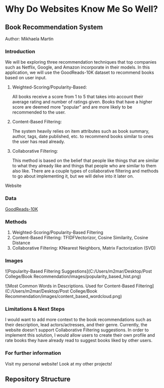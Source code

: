 # Why Do Websites Know Me So Well?

## Book Recommendation System
Author: Mikhaela Martin


### Introduction
We will be exploring three recommendation techniques that top companies such as Netflix, Google, and Amazon incorporate in their models. In this application, we will use the GoodReads-10K dataset to recommend books based on user input.

1. Weighted-Scoring/Popularity-Based:

    All books receive a score from 1 to 5 that takes into account their average rating and number of ratings given. Books that have a higher score are deemed more "popular" and are more likely to be recommended to the user.

2. Content-Based Filtering:

    The system heavily relies on item attributes such as book summary, author, tags, date published, etc. to recommend books similar to ones the user has read already. 

3. Collaborative Filtering:

    This method is based on the belief that people like things that are similar to what they already like and things that people who are similar to them also like. There are a couple types of collaborative filtering and methods to go about implementing it, but we will delve into it later on.

Website

### Data
[GoodReads-10K](https://www.kaggle.com/zygmunt/goodbooks-10k)

### Methods

1. Weighted-Scoring/Popularity-Based Filtering
2. Content-Based Filtering: TFIDFVectorizor, Cosine Similarity, Cosine Distance
3. Collaborative Filtering: KNearest Neighbors, Matrix Factorization (SVD)

### Images

![Popularity-Based Filtering Suggestions](C:/Users/m2mar/Desktop/Post College/Book Recommendation/images/popularity_based_hist.png)

![Most Common Words in Descriptions. Used for Content-Based Filtering](C:/Users/m2mar/Desktop/Post College/Book Recommendation/images/content_based_wordcloud.png)

### Limitations & Next Steps
I would want to add more context to the book recommendations such as their description, lead actors/actresses, and their genre.
Currently, the website doesn't support Collaborative Filtering suggestions. In order to implement this solution, I would allow users to create their own profile and rate books they have already read to suggest books liked by other users.

### For further information
Visit my personal website! 
Look at my other projects!

## Repository Structure



